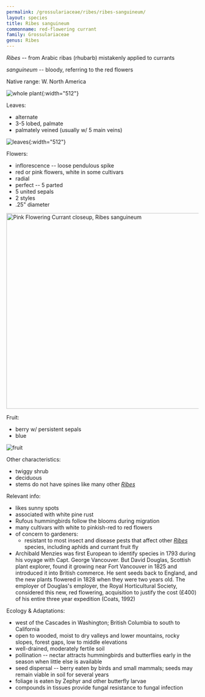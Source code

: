 ```yaml
---
permalink: /grossulariaceae/ribes/ribes-sanguineum/
layout: species
title: Ribes sanguineum
commonname: red-flowering currant
family: Grossulariaceae
genus: Ribes
---
```


*Ribes* -- from Arabic ribas (rhubarb) mistakenly applied to currants

*sanguineum* -- bloody, referring to the red flowers

Native range: W. North America

![whole plant](http://nativeplantspnw.com/wp-content/uploads/2016/08/Red-flowering-currant-Glen-Cove.png "whole plant - courtesy of nativeplantspnw.com"){:width="512"}

Leaves:
  - alternate
  - 3-5 lobed, palmate
  - palmately veined (usually w/ 5 main veins)

![leaves](https://plants.usda.gov/gallery/large/risa_003_lhp.jpg "leaves - courtesy of J.S. Peterson, hosted by the USDA-NRCS PLANTS Database"){:width="512"}

Flowers:
  - inflorescence -- loose pendulous spike
  - red or pink flowers, white in some cultivars
  - radial
  - perfect -- 5 parted
  - 5 united sepals
  - 2 styles
  - .25" diameter

<a title="Mark Robinson from Williton, UK / CC BY (https://creativecommons.org/licenses/by/2.0)" href="https://commons.wikimedia.org/wiki/File:Pink_Flowering_Currant_closeup,_Ribes_sanguineum.jpg"><img width="512" alt="Pink Flowering Currant closeup, Ribes sanguineum" src="https://upload.wikimedia.org/wikipedia/commons/thumb/9/99/Pink_Flowering_Currant_closeup%2C_Ribes_sanguineum.jpg/512px-Pink_Flowering_Currant_closeup%2C_Ribes_sanguineum.jpg"></a>

Fruit:
  - berry w/ persistent sepals
  - blue

![fruit](http://nativeplantspnw.com/wp-content/uploads/2016/08/Red-flowering-currant-berries.png "fruit - courtesy of nativeplantspnw.com")

Other characteristics:
  - twiggy shrub
  - deciduous
  - stems do not have spines like many other *[Ribes](..)*

Relevant info:
  - likes sunny spots
  - associated with white pine rust
  - Rufous hummingbirds follow the blooms during migration
  - many cultivars with white to pinkish-red to red flowers
  - of concern to gardeners:
    - resistant to most insect and disease pests that affect other *[Ribes](..)* species, including aphids and currant fruit fly
  - Archibald Menzies was first European to identify species in 1793 during his voyage with Capt. George Vancouver. But David Douglas, Scottish plant explorer, found it growing near Fort Vancouver in 1825 and introduced it into British commerce. He sent seeds back to England, and the new plants flowered in 1828 when they were two years old. The employer of Douglas's employer, the Royal Horticultural Society, considered this new, red flowering, acquisition to justify the cost (£400) of his entire three year expedition (Coats, 1992)

Ecology & Adaptations:
  - west of the Cascades in Washington; British Columbia to south to California
  - open to wooded, moist to dry valleys and lower mountains, rocky slopes, forest gaps, low to middle elevations
  - well-drained, moderately fertile soil
  - pollination -- nectar attracts hummingbirds and butterflies early in the season when little else is available
  - seed dispersal -- berry eaten by birds and small mammals; seeds may remain viable in soil for several years
  - foliage is eaten by Zephyr and other butterfly larvae
  - compounds in tissues provide fungal resistance to fungal infection
